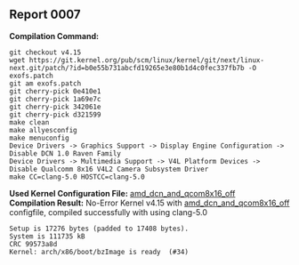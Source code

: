## Report 0007 #  
**Compilation Command:**
```
git checkout v4.15
wget https://git.kernel.org/pub/scm/linux/kernel/git/next/linux-next.git/patch/?id=b0e55b731abcfd19265e3e80b1d4c0fec337fb7b -O exofs.patch  
git am exofs.patch
git cherry-pick 0e410e1
git cherry-pick 1a69e7c
git cherry-pick 342061e
git cherry-pick d321599
make clean
make allyesconfig
make menuconfig
Device Drivers -> Graphics Support -> Display Engine Configuration -> Disable DCN 1.0 Raven Family
Device Drivers -> Multimedia Support -> V4L Platform Devices -> Disable Qualcomm 8x16 V4L2 Camera Subsystem Driver
make CC=clang-5.0 HOSTCC=clang-5.0
```  
**Used Kernel Configuration File:** [amd_dcn_and_qcom8x16_off](../../../config-files/v4.15/dcn10_qcom8x16_off_config)  
**Compilation Result:** No-Error Kernel v4.15 with [amd_dcn_and_qcom8x16_off](../../../config-files/v4.15/dcn10_qcom8x16_off_config) configfile, compiled successfully with using clang-5.0
```
Setup is 17276 bytes (padded to 17408 bytes).
System is 111735 kB
CRC 99573a8d
Kernel: arch/x86/boot/bzImage is ready  (#34)
```
